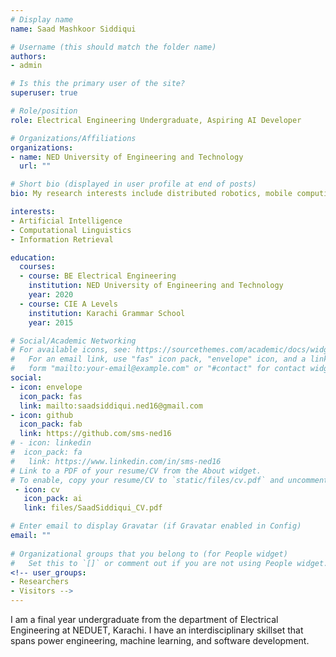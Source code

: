 ```yaml
---
# Display name
name: Saad Mashkoor Siddiqui

# Username (this should match the folder name)
authors:
- admin

# Is this the primary user of the site?
superuser: true

# Role/position
role: Electrical Engineering Undergraduate, Aspiring AI Developer

# Organizations/Affiliations
organizations:
- name: NED University of Engineering and Technology
  url: ""

# Short bio (displayed in user profile at end of posts)
bio: My research interests include distributed robotics, mobile computing and programmable matter.

interests:
- Artificial Intelligence
- Computational Linguistics
- Information Retrieval

education:
  courses:
  - course: BE Electrical Engineering
    institution: NED University of Engineering and Technology
    year: 2020
  - course: CIE A Levels
    institution: Karachi Grammar School
    year: 2015

# Social/Academic Networking
# For available icons, see: https://sourcethemes.com/academic/docs/widgets/#icons
#   For an email link, use "fas" icon pack, "envelope" icon, and a link in the
#   form "mailto:your-email@example.com" or "#contact" for contact widget.
social:
- icon: envelope
  icon_pack: fas
  link: mailto:saadsiddiqui.ned16@gmail.com
- icon: github
  icon_pack: fab
  link: https://github.com/sms-ned16
# - icon: linkedin
#  icon_pack: fa
#   link: https://www.linkedin.com/in/sms-ned16	
# Link to a PDF of your resume/CV from the About widget.
# To enable, copy your resume/CV to `static/files/cv.pdf` and uncomment the lines below.  
 - icon: cv
   icon_pack: ai
   link: files/SaadSiddiqui_CV.pdf

# Enter email to display Gravatar (if Gravatar enabled in Config)
email: ""
  
# Organizational groups that you belong to (for People widget)
#   Set this to `[]` or comment out if you are not using People widget.  
<!-- user_groups:
- Researchers
- Visitors -->
---
```


I am a final year undergraduate from the department of Electrical Engineering at NEDUET, Karachi. I have an interdisciplinary skillset that spans power engineering, machine learning, and software development. 
